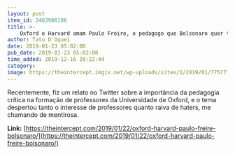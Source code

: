 ```yaml
---
layout: post
item_id: 2463908186
title: >-
    Oxford e Harvard amam Paulo Freire, o pedagogo que Bolsonaro quer tirar do MEC com um lança-chamas
author: Tatu D'Oquei
date: 2019-01-23 05:02:00
pub_date: 2019-01-23 05:02:00
time_added: 2019-12-16 20:22:44
category: 
image: https://theintercept.imgix.net/wp-uploads/sites/1/2019/01/775771-high-1548180582.jpeg?auto=compress%2Cformat&q=90&fit=crop&w=1200&h=800
---
```


Recentemente, fiz um relato no Twitter sobre a importância da pedagogia crítica na formação de professores da Universidade de Oxford, e o tema despertou tanto o interesse de professores quanto raiva de haters, me chamando de mentirosa.

**Link:** [https://theintercept.com/2019/01/22/oxford-harvard-paulo-freire-bolsonaro/](https://theintercept.com/2019/01/22/oxford-harvard-paulo-freire-bolsonaro/)

